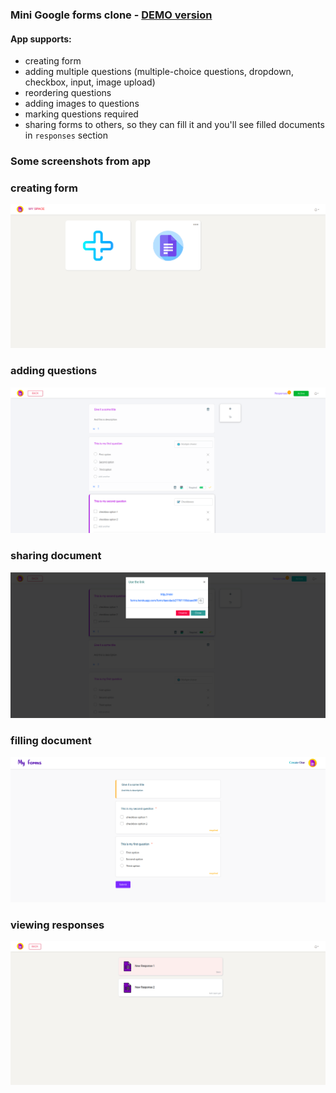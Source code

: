 ### Mini Google forms clone - [DEMO version](https://mini-forms.herokuapp.com/) 
#### App supports: 
 - creating form 
 - adding multiple questions (multiple-choice questions, dropdown, checkbox, input, image upload)
 - reordering questions 
 - adding images to questions 
 - marking questions required
 - sharing forms to others, so they can fill it and you'll see filled documents in `responses` section

### Some screenshots from app 

### creating form 
![Admin panel](https://raw.githubusercontent.com/ll-bat/my-forms/master/public/img/app_images/forms.png)

### adding questions 
![Admin panel](https://raw.githubusercontent.com/ll-bat/my-forms/master/public/img/app_images/create-form.png)

### sharing document
![Admin panel](https://raw.githubusercontent.com/ll-bat/my-forms/master/public/img/app_images/sharing.png)

### filling document 
![Admin panel](https://raw.githubusercontent.com/ll-bat/my-forms/master/public/img/app_images/filling-form.png)

### viewing responses
![Admin panel](https://raw.githubusercontent.com/ll-bat/my-forms/master/public/img/app_images/responses.png)

